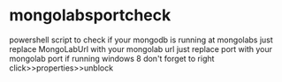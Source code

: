 # mongolabsportcheck
powershell script to check if your mongodb is running at mongolabs
just replace MongoLabUrl with your mongolab url
just replace port with your mongolab port
if running windows 8 don't forget to right click>>properties>>unblock

